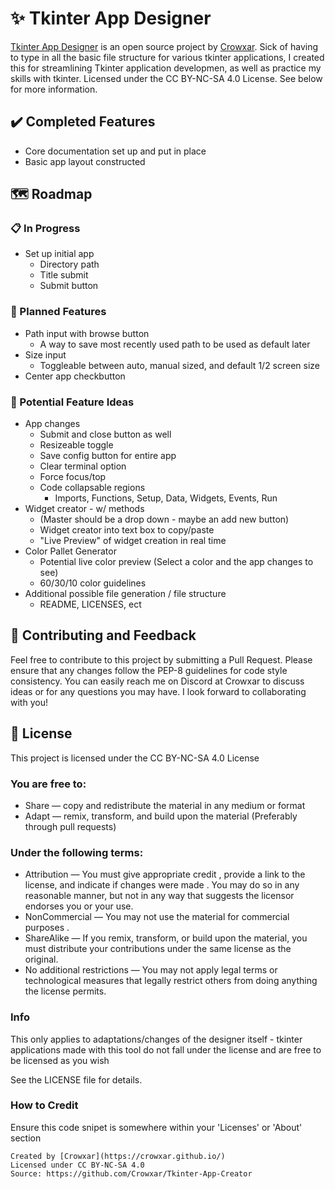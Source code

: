 # ✨ Tkinter App Designer

[Tkinter App Designer](https://github.com/Crowxar/Tkinter-App-Creator) is an open source project by [Crowxar](https://crowxar.github.io/). Sick of having to type in all the basic file structure for various tkinter applications, I created this for streamlining Tkinter application developmen, as well as practice my skills with tkinter. Licensed under the CC BY-NC-SA 4.0 License. See below for more information. 

## ✔️ Completed Features
- Core documentation set up and put in place
- Basic app layout constructed

## 🗺️ Roadmap

### 📋 In Progress
- Set up initial app
  - Directory path
  - Title submit
  - Submit button

### 📅 Planned Features
- Path input with browse button
    - A way to save most recently used path to be used as default later
- Size input
    - Toggleable between auto, manual sized, and default 1/2 screen size
- Center app checkbutton

### 💭 Potential Feature Ideas
- App changes
    - Submit and close button as well
    - Resizeable toggle
    - Save config button for entire app
    - Clear terminal option
    - Force focus/top
    - Code collapsable regions
        - Imports, Functions, Setup, Data, Widgets, Events, Run
- Widget creator - w/ methods
    - (Master should be a drop down - maybe an add new button)
    - Widget creator into text box to copy/paste
    - "Live Preview" of widget creation in real time
- Color Pallet Generator
    - Potential live color preview (Select a color and the app changes to see)
    - 60/30/10 color guidelines
- Additional possible file generation / file structure
    - README, LICENSES, ect

## 👥 Contributing and Feedback

Feel free to contribute to this project by submitting a Pull Request. Please ensure that any changes follow the PEP-8 guidelines for code style consistency. You can easily reach me on Discord at Crowxar to discuss ideas or for any questions you may have. I look forward to collaborating with you!

## 📄 License

This project is licensed under the CC BY-NC-SA 4.0 License
### You are free to:
- Share — copy and redistribute the material in any medium or format
- Adapt — remix, transform, and build upon the material (Preferably through pull requests)

### Under the following terms:
- Attribution — You must give appropriate credit , provide a link to the license, and indicate if changes were made . You may do so in any reasonable manner, but not in any way that suggests the licensor endorses you or your use.
- NonCommercial — You may not use the material for commercial purposes .
- ShareAlike — If you remix, transform, or build upon the material, you must distribute your contributions under the same license as the original.
- No additional restrictions — You may not apply legal terms or technological measures that legally restrict others from doing anything the license permits.

### Info
This only applies to adaptations/changes of the designer itself - tkinter applications made with this tool do not fall under the license and are free to be licensed as you wish

See the LICENSE file for details.

### How to Credit
Ensure this code snipet is somewhere within your 'Licenses' or 'About' section

```Tkinter App Designer - Open Source Project by Crowxar
Created by [Crowxar](https://crowxar.github.io/)
Licensed under CC BY-NC-SA 4.0
Source: https://github.com/Crowxar/Tkinter-App-Creator
 ```
